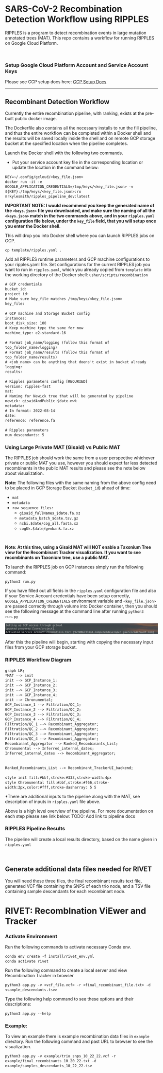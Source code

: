 # SARS-CoV-2 Recombination Detection Workflow using RIPPLES

RIPPLES is a program to detect recombination events in large mutation annotated trees (MAT). This repo contains a workflow for running RIPPLES on Google Cloud Platform.

<br>

### Setup Google Cloud Platform Account and Service Account Keys
Please see GCP setup docs here: [GCP Setup Docs](docs/gcp_setup.md)
___

## Recombinant Detection Workflow
Currently the entire recombination pipeline, with ranking, exists at the pre-built public docker image.

The Dockerfile also contains all the necessary installs to run the fill pipeline, and thus the entire workflow can be completed within a Docker shell and the results will be saved locally inside the shell and on remote GCP storage bucket at the specified location when the pipeline completes.


Launch the Docker shell with the following two commands.

- Put your service account key file in the corresponding location or update the location in the command below:
```
KEY=~/.config/gcloud/<key_file.json>
docker run -it -e GOOGLE_APPLICATION_CREDENTIALS=/tmp/keys/<key_file.json> -v ${KEY}:/tmp/keys/<key_file.json>:ro mrkylesmith/ripples_pipeline_dev:latest
```
**IMPORTANT NOTE:  I would recommend you keep the generated name of the `<keys.json>` file you downloaded, and make sure the naming of all the `<keys.json>` match in the two commands above, and in your `ripples.yaml` configuration file below, under the `key_file` field, that you will setup once you enter the Docker shell.**

This will drop you into Docker shell where you can launch RIPPLES jobs on GCP.
```
cp template/ripples.yaml .
```
Add all RIPPLES runtime parameters and GCP machine configurations to your ripples.yaml file.
Set configurations for the current RIPPLES job you want to run in `ripples.yaml`, which you already copied from `template` into the working directory of the Docker shell: `usher/scripts/recombination`
```
# GCP credentials
bucket_id: 
project_id: 
# Make sure key_file matches /tmp/keys/<key_file.json> 
key_file: 

# GCP machine and Storage Bucket config
instances: 
boot_disk_size: 100
# Keep machine type the same for now
machine_type: e2-standard-16

# Format job_name/logging (follow this format of top_folder_name/logging)  
# Format job_name/results (follow this format of top_folder_name/results)
# <job_name> can be anything that doens't exist in bucket already
logging: 
results: 

# Ripples parameters config [REQURIED]
version: ripples-fast
mat: 
# Naming for Newick tree that will be generated by pipeline
newick: gisaidAndPublic.$date.nwk
metadata:
# In format: 2022-08-14
date: 
reference: reference.fa

# Ripples parameters
num_descendants: 5

```

### Using Large Private MAT (Gisaid) vs Public MAT
The RIPPLES job should work the same from a user perspective whichever private or public MAT you use, however you should expect far less detected recombinants in the public MAT results and please see the note below about visualization.

**Note:** The following files with the same naming from the above config need to be placed in GCP Storage Bucket (`bucket_id`) ahead of time:
- `mat`
- `metadata`
- `raw sequence files:`
    - `gisaid_fullNames_$date.fa.xz`
    - `metadata_batch_$date.tsv.gz`
    - `ncbi.$date/cog_all.fasta.xz`
    - `cogUk.$date/genbank.fa.xz`

<br>

**Note: At this time, using a Gisaid MAT will NOT enable a Taxonium Tree view for the Recombinant Tracker visualization.  If you want to see recombinants on Taxonium tree, use a public MAT.**







To launch the RIPPLES job on GCP instances simply run the following command:
```
python3 run.py
```

If you have filled out all fields in the `ripples.yaml` configuration file and also if your Service Account credentials have been setup correctly, `GOOGLE_APPLICATION_CREDENTIALS` environment variable and `<key_file.json>` are passed correctly through volume into Docker container, then you should see the following message at the command line after running `python3 run.py`

![Tux, the Linux mascot](images/ripples_gcp_auth.png)

After this the pipeline will begin, starting with copying the necessary input files from your GCP storage bucket.


### RIPPLES Workflow Diagram
```mermaid
graph LR;
*MAT --> init
init --> GCP_Instance_1;
init --> GCP_Instance_2;
init --> GCP_Instance_3;
init --> GCP_Instance_4;
init --> Chronumental;
GCP_Instance_1 --> Filtration/QC_1;
GCP_Instance_2 --> Filtration/QC_2;
GCP_Instance_3 --> Filtration/QC_3;
GCP_Instance_4 --> Filtration/QC_4;
Filtration/QC_1 --> Recombinant_Aggregator;
Filtration/QC_2 --> Recombinant_Aggregator;
Filtration/QC_3 --> Recombinant_Aggregator;
Filtration/QC_4 --> Recombinant_Aggregator;
Recombinant_Aggregator --> Ranked_Recombinants_List;
Chronumental --> Inferred_internal_dates;
Inferred_internal_dates --> Recombinant_Aggregator; 


Ranked_Recombinants_List --> Recombinant_TrackerUI_backend;

style init fill:#bbf,stroke:#333,stroke-width:4px
style Chronumental fill:#bbf,stroke:#f66,stroke-width:2px,color:#fff,stroke-dasharray: 5 5

```

*There are additional inputs to the pipeline along with the MAT, see description of inputs in `ripples.yaml` file above.

Above is a high level overview of the pipeline.  For more documentation on each step please see link below:
TODO: Add link to pipeline docs


### RIPPLES Pipeline Results
The pipeline will create a local results directory, based on the name given in `ripples.yaml`

<br>

## Generate additional data files needed for RIVET


You will need these three files, the final recombinant results text file, generated VCF file containing the SNPS of each trio node, and a TSV file containing sample descendants for each recombinant node.


# RIVET: RecombInation ViEwer and Tracker

### Activate Environment
Run the following commands to activate necessary Conda env.
```
conda env create -f install/rivet_env.yml
conda activate rivet
```


Run the following command to create a local server and view Recombination Tracker in browser
```
python3 app.py -v <vcf_file.vcf> -r <final_recombinant_file.txt> -d <sample_descendants.tsv>
```
Type the following help command to see these options and their descriptions:
```
python3 app.py --help
```

### Example:
To view an example  there is example recombination data files in `example` directory.
Run the following command and past URL to browser to see the visualization.
```
python3 app.py -v example/trio_snps_10_22_22.vcf -r example/final_recombinants_10_20_22.txt -d example/samples_descendants_10_22_22.tsv
```
